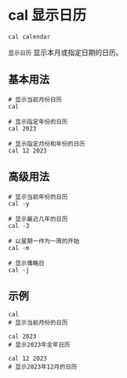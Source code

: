 # cal 显示日历

`cal calendar`

`显示日历` 显示本月或指定日期的日历。

## 基本用法
```shell
# 显示当前月份日历
cal

# 显示指定年份的日历
cal 2023

# 显示指定月份和年份的日历
cal 12 2023
```

## 高级用法
```shell
# 显示当前年份的日历
cal -y

# 显示最近几年的日历
cal -3

# 以星期一作为一周的开始
cal -m

# 显示儒略日
cal -j
```

## 示例
```shell
cal
# 显示当前月份的日历

cal 2023
# 显示2023年全年日历

cal 12 2023
# 显示2023年12月的日历
```
